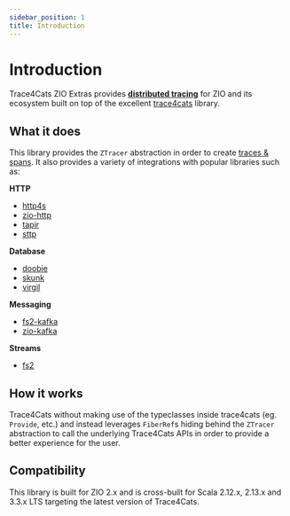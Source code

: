 ```yaml
---
sidebar_position: 1
title: Introduction
---
```


# Introduction
Trace4Cats ZIO Extras provides [**distributed tracing**](https://www.datadoghq.com/knowledge-center/distributed-tracing) 
for ZIO and its ecosystem built on top of the excellent [trace4cats](https://github.com/trace4cats/trace4cats) library.

## What it does
This library provides the `ZTracer` abstraction in order to create [traces & spans](https://www.honeycomb.io/blog/datasets-traces-spans). 
It also provides a variety of integrations with popular libraries such as:

__HTTP__
- [http4s](https://http4s.org/)
- [zio-http](https://zio.dev/zio-http/)
- [tapir](https://tapir.softwaremill.com/en/latest/)
- [sttp](https://sttp.softwaremill.com/en/latest/)

__Database__
- [doobie](https://tpolecat.github.io/doobie/)
- [skunk](https://typelevel.org/skunk/)
- [virgil](https://github.com/kaizen-solutions/virgil)

__Messaging__
- [fs2-kafka](https://fd4s.github.io/fs2-kafka/)
- [zio-kafka](https://zio.dev/zio-kafka/)
    
__Streams__
- [fs2](https://fs2.io/)

## How it works
Trace4Cats without making use of the typeclasses inside trace4cats (eg. `Provide`, etc.) and instead leverages `FiberRef`s 
hiding behind the `ZTracer` abstraction to call the underlying Trace4Cats APIs in order to provide a better experience 
for the user.

## Compatibility
This library is built for ZIO 2.x and is cross-built for Scala 2.12.x, 2.13.x and 3.3.x LTS targeting the latest version
of Trace4Cats.